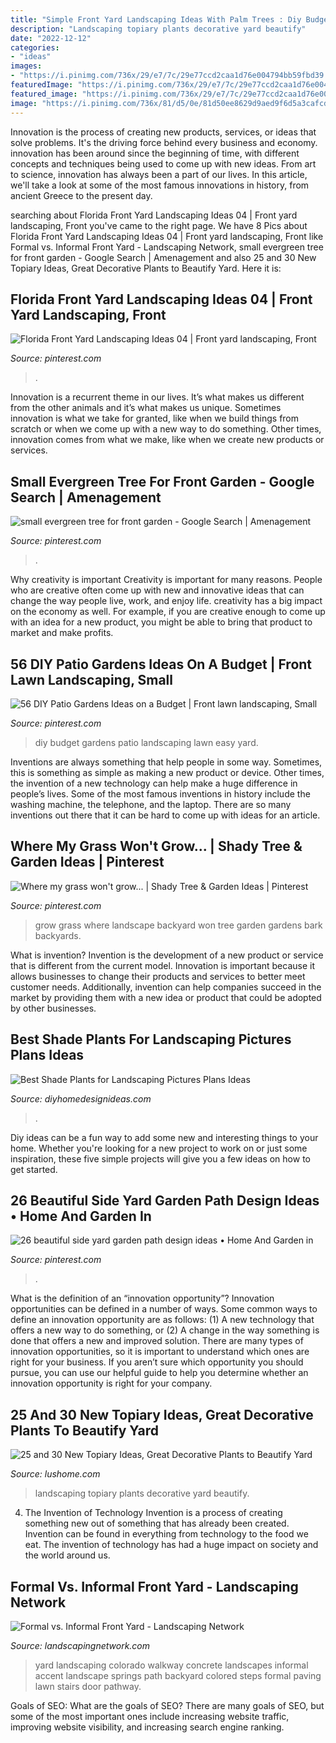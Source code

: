 ```yaml
---
title: "Simple Front Yard Landscaping Ideas With Palm Trees : Diy Budget Gardens Patio Landscaping Lawn Easy Yard"
description: "Landscaping topiary plants decorative yard beautify"
date: "2022-12-12"
categories:
- "ideas"
images:
- "https://i.pinimg.com/736x/29/e7/7c/29e77ccd2caa1d76e004794bb59fbd39.jpg"
featuredImage: "https://i.pinimg.com/736x/29/e7/7c/29e77ccd2caa1d76e004794bb59fbd39.jpg"
featured_image: "https://i.pinimg.com/736x/29/e7/7c/29e77ccd2caa1d76e004794bb59fbd39.jpg"
image: "https://i.pinimg.com/736x/81/d5/0e/81d50ee8629d9aed9f6d5a3cafcd98d8.jpg"
---
```



Innovation is the process of creating new products, services, or ideas that solve problems. It's the driving force behind every business and economy. innovation has been around since the beginning of time, with different concepts and techniques being used to come up with new ideas. From art to science, innovation has always been a part of our lives. In this article, we'll take a look at some of the most famous innovations in history, from ancient Greece to the present day.

	

		
searching about Florida Front Yard Landscaping Ideas 04 | Front yard landscaping, Front you've came to the right page. We have 8 Pics about Florida Front Yard Landscaping Ideas 04 | Front yard landscaping, Front like Formal vs. Informal Front Yard - Landscaping Network, small evergreen tree for front garden - Google Search | Amenagement and also 25 and 30 New Topiary Ideas, Great Decorative Plants to Beautify Yard. Here it is:
		
    
## Florida Front Yard Landscaping Ideas 04 | Front Yard Landscaping, Front

<img loading=lazy src="https://i.pinimg.com/736x/ab/d2/d3/abd2d33933cfff0a2e7aa07d83097f8a.jpg" onerror="this.onerror=null;this.src='https://tse4.mm.bing.net/th?id=OIP.dviEnnSyLgGZCd01HktJWAHaK8&amp;pid=15.1';" alt="Florida Front Yard Landscaping Ideas 04 | Front yard landscaping, Front">

_Source: pinterest.com_

>. 

	

Innovation is a recurrent theme in our lives. It’s what makes us different from the other animals and it’s what makes us unique. Sometimes innovation is what we take for granted, like when we build things from scratch or when we come up with a new way to do something. Other times, innovation comes from what we make, like when we create new products or services.

    
## Small Evergreen Tree For Front Garden - Google Search | Amenagement

<img loading=lazy src="https://i.pinimg.com/736x/29/e7/7c/29e77ccd2caa1d76e004794bb59fbd39.jpg" onerror="this.onerror=null;this.src='https://tse3.mm.bing.net/th?id=OIP.1rYU4zqd05yKNEXk6Lnd7AHaJ3&amp;pid=15.1';" alt="small evergreen tree for front garden - Google Search | Amenagement">

_Source: pinterest.com_

>. 

	

Why creativity is important
Creativity is important for many reasons. People who are creative often come up with new and innovative ideas that can change the way people live, work, and enjoy life. creativity has a big impact on the economy as well. For example, if you are creative enough to come up with an idea for a new product, you might be able to bring that product to market and make profits.

    
## 56 DIY Patio Gardens Ideas On A Budget | Front Lawn Landscaping, Small

<img loading=lazy src="https://i.pinimg.com/736x/c2/c0/cb/c2c0cb39d2239ad1aa652412de068d06.jpg" onerror="this.onerror=null;this.src='https://tse3.mm.bing.net/th?id=OIP.zz6OfFICkPuhZ5SnuDYxygHaKS&amp;pid=15.1';" alt="56 DIY Patio Gardens Ideas on a Budget | Front lawn landscaping, Small">

_Source: pinterest.com_

>diy budget gardens patio landscaping lawn easy yard. 

	

Inventions are always something that help people in some way. Sometimes, this is something as simple as making a new product or device. Other times, the invention of a new technology can help make a huge difference in people’s lives. Some of the most famous inventions in history include the washing machine, the telephone, and the laptop. There are so many inventions out there that it can be hard to come up with ideas for an article.

    
## Where My Grass Won&#039;t Grow... | Shady Tree &amp; Garden Ideas | Pinterest

<img loading=lazy src="https://s-media-cache-ak0.pinimg.com/600x315/da/e2/53/dae253809057665e7a2f4c7c15566754.jpg" onerror="this.onerror=null;this.src='https://tse4.mm.bing.net/th?id=OIP.udKE-J9Y7cK0FWOxbWZtWwHaD4&amp;pid=15.1';" alt="Where my grass won&#039;t grow... | Shady Tree &amp; Garden Ideas | Pinterest">

_Source: pinterest.com_

>grow grass where landscape backyard won tree garden gardens bark backyards. 

	

What is invention?
Invention is the development of a new product or service that is different from the current model. Innovation is important because it allows businesses to change their products and services to better meet customer needs. Additionally, invention can help companies succeed in the market by providing them with a new idea or product that could be adopted by other businesses.

    
## Best Shade Plants For Landscaping Pictures Plans Ideas

<img loading=lazy src="http://diyhomedesignideas.com/photos/800/4jb5b96wz5da3t53t4lz.jpeg" onerror="this.onerror=null;this.src='https://tse4.mm.bing.net/th?id=OIP.3nqIhkjwIRZi6y338mAVnAHaE-&amp;pid=15.1';" alt="Best Shade Plants for Landscaping Pictures Plans Ideas">

_Source: diyhomedesignideas.com_

>. 

	

Diy ideas can be a fun way to add some new and interesting things to your home. Whether you're looking for a new project to work on or just some inspiration, these five simple projects will give you a few ideas on how to get started.

    
## 26 Beautiful Side Yard Garden Path Design Ideas • Home And Garden In

<img loading=lazy src="https://i.pinimg.com/736x/81/d5/0e/81d50ee8629d9aed9f6d5a3cafcd98d8.jpg" onerror="this.onerror=null;this.src='https://tse4.mm.bing.net/th?id=OIP.HVtCZTLaYKxu901DFAVB7QHaKg&amp;pid=15.1';" alt="26 beautiful side yard garden path design ideas • Home And Garden in">

_Source: pinterest.com_

>. 

	

What is the definition of an “innovation opportunity”?
Innovation opportunities can be defined in a number of ways. Some common ways to define an innovation opportunity are as follows: (1) A new technology that offers a new way to do something, or (2) A change in the way something is done that offers a new and improved solution. 
There are many types of innovation opportunities, so it is important to understand which ones are right for your business. If you aren’t sure which opportunity you should pursue, you can use our helpful guide to help you determine whether an innovation opportunity is right for your company.

    
## 25 And 30 New Topiary Ideas, Great Decorative Plants To Beautify Yard

<img loading=lazy src="https://www.lushome.com/wp-content/uploads/2014/06/topiary-decorative-plants-yard-landscaping-ideas-17.jpg" onerror="this.onerror=null;this.src='https://tse2.mm.bing.net/th?id=OIP.pRnpWn7UKo0XJDDi_I7T0QAAAA&amp;pid=15.1';" alt="25 and 30 New Topiary Ideas, Great Decorative Plants to Beautify Yard">

_Source: lushome.com_

>landscaping topiary plants decorative yard beautify. 

	

4. The Invention of Technology
Invention is a process of creating something new out of something that has already been created. Invention can be found in everything from technology to the food we eat. The invention of technology has had a huge impact on society and the world around us.

    
## Formal Vs. Informal Front Yard - Landscaping Network

<img loading=lazy src="https://images.landscapingnetwork.com/pictures/images/900x705Max/backyard-landscaping_1/informal-front-yard-colored-concrete-walkway-accent-landscapes_8086.JPG" onerror="this.onerror=null;this.src='https://tse3.mm.bing.net/th?id=OIP.GruwHPD25MmBiJ65kT0hUgHaFU&amp;pid=15.1';" alt="Formal vs. Informal Front Yard - Landscaping Network">

_Source: landscapingnetwork.com_

>yard landscaping colorado walkway concrete landscapes informal accent landscape springs path backyard colored steps formal paving lawn stairs door pathway. 

	

Goals of SEO: What are the goals of SEO?
There are many goals of SEO, but some of the most important ones include increasing website traffic, improving website visibility, and increasing search engine ranking.

